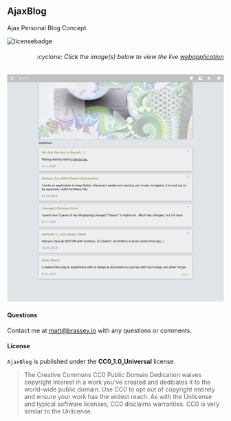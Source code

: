 ## AjaxBlog

Ajax Personal Blog Concept.

![licensebadge](https://img.shields.io/badge/license-CC0_1.0_Universal-blue)

<h6><p align="right">:cyclone: Click the image(s) below to view the live <a id="Screenshots" href="https://MBrassey.github.io/AjaxBlog/">webapplication</a></p></h6>

[<img src="img/Preview.png">](https://mbrassey.github.io/AjaxBlog/)

#### Questions

Contact me at [matt@brassey.io](mailto:matt@brassey.io) with any questions or comments.

#### License

`AjaxBlog` is published under the __CC0_1.0_Universal__ license.

> The Creative Commons CC0 Public Domain Dedication waives copyright interest in a work you've created and dedicates it to the world-wide public domain. Use CC0 to opt out of copyright entirely and ensure your work has the widest reach. As with the Unlicense and typical software licenses, CC0 disclaims warranties. CC0 is very similar to the Unlicense.
